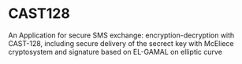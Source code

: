 # CAST128
An Application for secure SMS exchange: encryption-decryption with CAST-128, including secure delivery of the secrect key with McEliece cryptosystem and signature based on EL-GAMAL on elliptic curve
